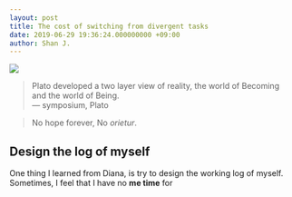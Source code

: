 ```yaml
---
layout: post
title: The cost of switching from divergent tasks  
date: 2019-06-29 19:36:24.000000000 +09:00
author: Shan J.
---
```

![](/img/.jpg)

> Plato developed a two layer view of reality, the world of Becoming and the world of Being. <br>
         — symposium, Plato


> No hope forever,  No *orietur*.

## Design the log of myself

One thing I learned from Diana, is try to design the working log of myself. Sometimes, I feel that I have no **me time** for
